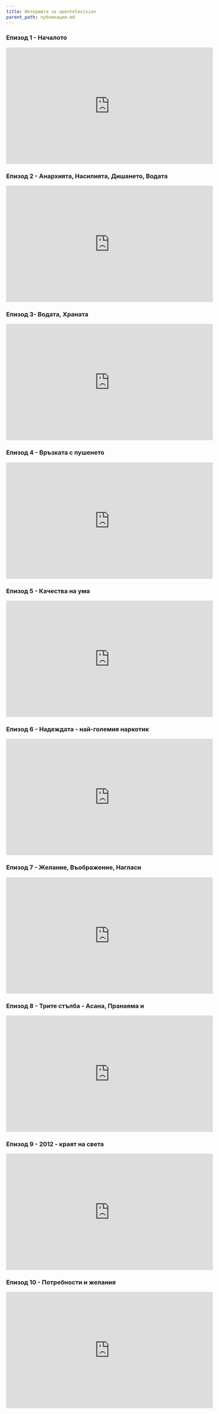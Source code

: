 ```yaml
---
title: Интервюта за opentelevision
parent_path: публикации.md
---
```


### Епизод 1 - Началото

<iframe width="560" height="315" src="https://www.youtube.com/embed/WhVTBqFITUQ?rel=0&amp;showinfo=0" frameborder="0" gesture="media" allow="encrypted-media" allowfullscreen></iframe>

### Епизод 2 - Анархията, Насилията, Дишането, Водата

<iframe width="560" height="315" src="https://www.youtube.com/embed/DTSfLi4-etM?rel=0&amp;showinfo=0" frameborder="0" gesture="media" allow="encrypted-media" allowfullscreen></iframe>

### Епизод 3- Водата, Храната

<iframe width="560" height="315" src="https://www.youtube.com/embed/3rR_bfxJ9xU?rel=0&amp;showinfo=0" frameborder="0" gesture="media" allow="encrypted-media" allowfullscreen></iframe>

### Епизод 4 - Връзката с пушенето

<iframe width="560" height="315" src="https://www.youtube.com/embed/5sV_uthhjzM?rel=0&amp;showinfo=0" frameborder="0" gesture="media" allow="encrypted-media" allowfullscreen></iframe>

### Епизод 5 - Качества на ума

<iframe width="560" height="315" src="https://www.youtube.com/embed/74coEYHkoGA?rel=0&amp;showinfo=0" frameborder="0" gesture="media" allow="encrypted-media" allowfullscreen></iframe>

### Епизод 6 - Надеждата - най-големия наркотик

<iframe width="560" height="315" src="https://www.youtube.com/embed/hW2ZcvzX2KU?rel=0&amp;showinfo=0" frameborder="0" gesture="media" allow="encrypted-media" allowfullscreen></iframe>

### Епизод 7 - Желание, Въображение, Нагласи

<iframe width="560" height="315" src="https://www.youtube.com/embed/2DxrOVlmhD0?rel=0&amp;showinfo=0" frameborder="0" gesture="media" allow="encrypted-media" allowfullscreen></iframe>

### Епизод 8 - Трите стълба - Асана, Пранаяма и

<iframe width="560" height="315" src="https://www.youtube.com/embed/X3tCJ-4OCkk?rel=0&amp;showinfo=0" frameborder="0" gesture="media" allow="encrypted-media" allowfullscreen></iframe>

### Епизод 9 - 2012 - краят на света

<iframe width="560" height="315" src="https://www.youtube.com/embed/9nmwUZu1SR4?rel=0&amp;showinfo=0" frameborder="0" gesture="media" allow="encrypted-media" allowfullscreen></iframe>

### Епизод 10 - Потребности и желания

<iframe width="560" height="315" src="https://www.youtube.com/embed/In3GVuwkppk?rel=0&amp;showinfo=0" frameborder="0" gesture="media" allow="encrypted-media" allowfullscreen></iframe>
